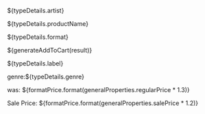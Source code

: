 <div style=${state.style.resultRight}>
  <div style=${state.style.rightSide}>
    <div style=${state.style.descriptionLeft}>
      <div style=${state.style.descriptionTopLeft}>
      </div>
      <div style=${state.style.descriptionBottomLeft}>
      </div>
    </div>
    <div style=${state.style.descriptionRight}>
      <div style=${state.style.descriptionTopRight}>
      </div>
      <div style=${state.style.descriptionBottomRight}>
      </div>
    </div>
  </div>
</div>

<div style=${state.style.resultRight}>
  <div style=${state.style.rightSide}>
    <div style=${state.style.descriptionLeft}>
      <div style=${state.style.descriptionTopLeft}>
        <p style=${state.style.artist}>${typeDetails.artist}</p>
        <p style=${state.style.productName}>${typeDetails.productName}</p>
        <p style=${state.style.format}>${typeDetails.format}</p>
      </div>
      <div style=${state.style.descriptionBottomLeft}>
        ${generateAddToCart(result)}
      </div>
    </div>
    <div style=${state.style.descriptionRight}>
      <div style=${state.style.descriptionTopRight}>
        <p style=${state.style.studio}>${typeDetails.label}</p>
        <p style=${state.style.genre}><span style=${state.style.label}>genre:</span>${typeDetails.genre}</p>
      </div>
      <div style=${state.style.descriptionBottomRight}>
        <p style=${state.style.label}>was: <span style=${state.style.price}>${formatPrice.format(generalProperties.regularPrice * 1.3)}</span></p>
        <p style=${state.style.label}>Sale Price: <span style=${state.style.salePrice}>${formatPrice.format(generalProperties.salePrice * 1.2)}</span></p>
      </div>
    </div>
  </div>
</div>
          
